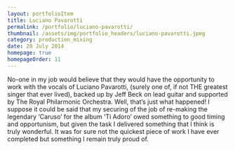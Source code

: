 ```yaml
---
layout: portfolioItem
title: Luciano Pavarotti
permalink: /portfolio/luciano-pavarotti/
thumbnail: /assets/img/portfolio_headers/luciano-pavarotti.jpeg
category: production_mixing
date: 20 July 2014
homepage: true
homepageOrder: 11
---
```


No-one in my job would believe that they would have the opportunity to work with the vocals of Luciano Pavarotti, (surely one of, if not THE greatest singer that ever lived), backed up by Jeff Beck on lead guitar and supported by The Royal Philarmonic Orchestra. Well, that’s just what happened! I suppose it could be said that my securing of the job of re-making the legendary ‘Caruso’ for the album ‘Ti Adoro’ owed something to good timing and opportunism, but given the task I delivered something that I think is truly wonderful. It was for sure not the quickest piece of work I have ever completed but something I remain truly proud of.
